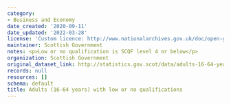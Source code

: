 ```yaml
---
category:
- Business and Economy
date_created: '2020-09-11'
date_updated: '2022-03-28'
license: 'Custom licence: http://www.nationalarchives.gov.uk/doc/open-government-licence/version/3/'
maintainer: Scottish Government
notes: <p>Low or no qualification is SCQF level 4 or below</p>
organization: Scottish Government
original_dataset_link: http://statistics.gov.scot/data/adults-16-64-years-with-low-or-no-qualifications
records: null
resources: []
schema: default
title: Adults (16-64 years) with low or no qualifications
---
```

